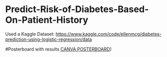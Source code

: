 # Predict-Risk-of-Diabetes-Based-On-Patient-History
Used a Kaggle Dataset: https://www.kaggle.com/code/ellenmcg/diabetes-prediction-using-logistic-regression/data

#Posterboard with results
 [CANVA POSTERBOARD](https://www.canva.com/design/DAFSZu3OyXI/Orw4ub2nE6I4xXcwk7kt1w/edit?utm_content=DAFSZu3OyXI&utm_campaign=designshare&utm_medium=link2&utm_source=sharebutton))
